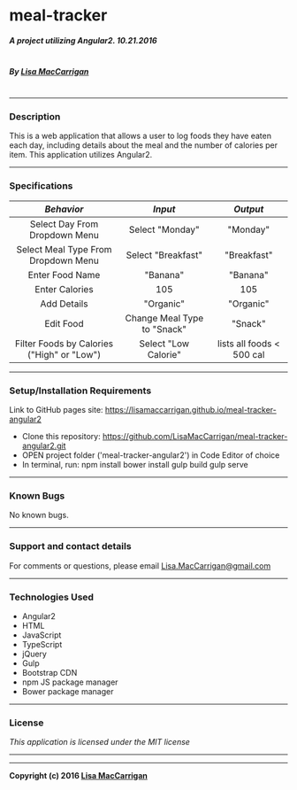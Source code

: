 # **meal-tracker**

##### A project utilizing Angular2. 10.21.2016
#
##### By [Lisa MacCarrigan](https://github.com/lisamaccarrigan)
#
<!-- ![screenshot of project main page](img/web-app.png) -->

----
### **Description**

This is a web application that allows a user to log foods they have eaten each day, including details about the meal and the number of calories per item. This application utilizes Angular2.

----
### **Specifications**
| _Behavior_ | _Input_ | _Output_ |
|:---------------------------------------------------------------------:|:---------------------------------------------------------------------------:|:-------------------------------------------------------------------------------------------------------------------:|
| Select Day From Dropdown Menu | Select "Monday" | "Monday" |
| Select Meal Type From Dropdown Menu | Select "Breakfast" | "Breakfast" |
| Enter Food Name | "Banana" | "Banana" |
| Enter Calories | 105 | 105 |
| Add Details | "Organic" | "Organic" |
| Edit Food | Change Meal Type to "Snack" | "Snack" |
| Filter Foods by Calories ("High" or "Low") | Select "Low Calorie" | lists all foods < 500 cal |

----
### **Setup/Installation Requirements**

Link to GitHub pages site: https://lisamaccarrigan.github.io/meal-tracker-angular2

* Clone this repository: https://github.com/LisaMacCarrigan/meal-tracker-angular2.git
* OPEN project folder ('meal-tracker-angular2') in Code Editor of choice
* In terminal, run:
  npm install
  bower install
  gulp build
  gulp serve

----

### **Known Bugs**

No known bugs.

----
### **Support and contact details**

For comments or questions, please email Lisa.MacCarrigan@gmail.com

----
### **Technologies Used**

* Angular2
* HTML
* JavaScript
* TypeScript
* jQuery
* Gulp
* Bootstrap CDN
* npm JS package manager
* Bower package manager
----
### **License**

*This application is licensed under the MIT license*

----
----
**Copyright (c) 2016 [Lisa MacCarrigan](https://github.com/lisamaccarrigan)**
